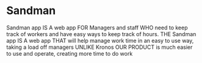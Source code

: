 # Sandman
Sandman app IS A web app
FOR Managers and staff
WHO need to keep track of workers and have easy ways to keep track of hours.
THE Sandman app IS A web app
THAT will help manage work time in an easy to use way, taking a load off managers
UNLIKE Kronos
OUR PRODUCT is much easier to use and operate, creating more time to do work
